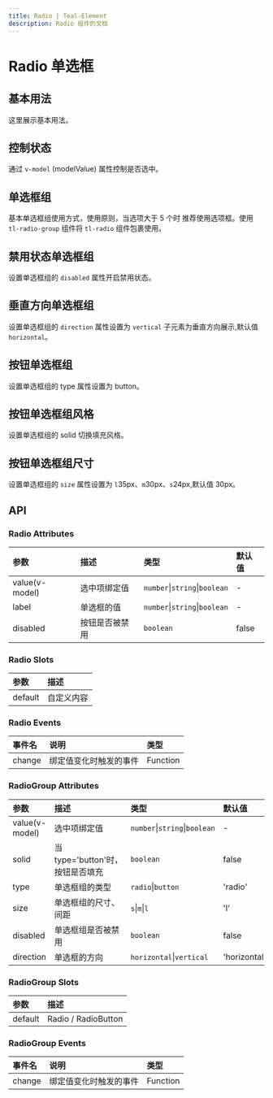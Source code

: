 ```yaml
---
title: Radio | Teal-Element
description: Radio 组件的文档
---
```


# Radio 单选框

## 基本用法

这里展示基本用法。
<preview path="../demo/radio/basic.vue" placeholder="place input" title="基础用法" description="Radio 组件的基础用法"></preview>

## 控制状态

通过 `v-model` (modelValue) 属性控制是否选中。
<preview path="../demo/radio/v-model.vue" placeholder="place input" title="基础用法" description="Radio 组件的基础用法"></preview>

## 单选框组

基本单选框组使用方式，使用原则，当选项大于 5 个时 推荐使用选项框。使用 `tl-radio-group` 组件将 `tl-radio` 组件包裹使用。
<preview path="../demo/radio/group.vue" placeholder="place input" title="基础用法" description="Radio 组件的基础用法"></preview>

## 禁用状态单选框组

设置单选框组的 `disabled` 属性开启禁用状态。
<preview path="../demo/radio/group-disabled.vue" placeholder="place input" title="基础用法" description="Radio 组件的基础用法"></preview>

## 垂直方向单选框组

设置单选框组的 `direction` 属性设置为 `vertical` 子元素为垂直方向展示,默认值 `horizontal`。
<preview path="../demo/radio/group-direction.vue" placeholder="place input" title="基础用法" description="Radio 组件的基础用法"></preview>

## 按钮单选框组

设置单选框组的 type 属性设置为 button。
<preview path="../demo/radio/group-button.vue" placeholder="place input" title="基础用法" description="Radio 组件的基础用法"></preview>

## 按钮单选框组风格

设置单选框组的 solid 切换填充风格。
<preview path="../demo/radio/group-button-solid.vue" placeholder="place input" title="基础用法" description="Radio 组件的基础用法"></preview>

## 按钮单选框组尺寸

设置单选框组的 `size` 属性设置为 `l`35px、`m`30px、`s`24px,默认值 30px。
<preview path="../demo/radio/group-size.vue" placeholder="place input" title="基础用法" description="Radio 组件的基础用法"></preview>

## API

### Radio Attributes

| 参数           | 描述           | 类型                          | 默认值 |
| :------------- | :------------- | :---------------------------- | :----- |
| value(v-model) | 选中项绑定值   | `number`\|`string`\|`boolean` | -      |
| label          | 单选框的值     | `number`\|`string`\|`boolean` | -      |
| disabled       | 按钮是否被禁用 | `boolean`                     | false  |

### Radio Slots

| 参数    | 描述       |
| :------ | :--------- |
| default | 自定义内容 |

### Radio Events

| 事件名 | 说明                   | 类型     |
| :----- | :--------------------- | :------- |
| change | 绑定值变化时触发的事件 | Function |

### RadioGroup Attributes

| 参数           | 描述                             | 类型                          | 默认值       |
| :------------- | :------------------------------- | :---------------------------- | :----------- |
| value(v-model) | 选中项绑定值                     | `number`\|`string`\|`boolean` | -            |
| solid          | 当 type='button'时，按钮是否填充 | `boolean`                     | false        |
| type           | 单选框组的类型                   | `radio`\|`button`             | 'radio'      |
| size           | 单选框组的尺寸、间距             | `s`\|`m`\|`l`                 | 'l'          |
| disabled       | 单选框组是否被禁用               | `boolean`                     | false        |
| direction      | 单选框的方向                     | `horizontal`\|`vertical`      | 'horizontal' |

### RadioGroup Slots

| 参数    | 描述                |
| :------ | :------------------ |
| default | Radio / RadioButton |

### RadioGroup Events

| 事件名 | 说明                   | 类型     |
| :----- | :--------------------- | :------- |
| change | 绑定值变化时触发的事件 | Function |
